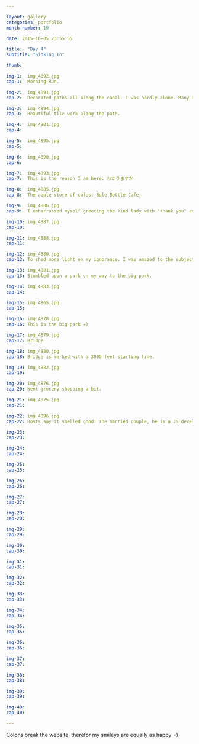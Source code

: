 ```yaml
---

layout: gallery
categories: portfolio
month-number: 10

date: 2015-10-05 23:55:55

title:  "Day 4"
subtitle: "Sinking In"

thumb:	

img-1:	img_4892.jpg
cap-1:	Morning Run. 

img-2:	img_4891.jpg
cap-2:	Decorated paths all along the canal. I was hardly alone. Many others running or walking their dogs (most with cute little coats).

img-3:	img_4894.jpg
cap-3: 	Beautiful tile work along the path.

img-4:	img_4801.jpg
cap-4:	

img-5:	img_4895.jpg
cap-5:	

img-6:	img_4890.jpg
cap-6:	

img-7:	img_4893.jpg
cap-7:	This is the reason I am here. わかりますか

img-8:	img_4885.jpg
cap-8:	The apple store of cafes: Bule Bottle Cafe.

img-9:	img_4886.jpg
cap-9:	I embarrassed myself greeting the kind lady with "thank you" as opposed to "hello". 

img-10:	img_4887.jpg
cap-10: 

img-11:	img_4888.jpg
cap-11:	

img-12:	img_4889.jpg
cap-12:	To shed more light on my ignorance. I was amazed to the subject array of work done. Most of which I would've never thought of, simply by a lack of knowledge on the world and its sometimes unfortunate intricacies. It's nice to see sincere work with the aim to improve the world, one project at a time. 

img-13:	img_4881.jpg
cap-13:	Stumbled upon a park on my way to the big park. 

img-14:	img_4883.jpg
cap-14:	

img-15:	img_4865.jpg
cap-15:	

img-16:	img_4878.jpg
cap-16:	This is the big park =)

img-17:	img_4879.jpg
cap-17:	Bridge 

img-18:	img_4880.jpg
cap-18:	Bridge is marked with a 3000 feet starting line.

img-19:	img_4882.jpg
cap-19:	

img-20:	img_4876.jpg
cap-20:	Went grocery shopping a bit.

img-21:	img_4875.jpg
cap-21:	

img-22:	img_4896.jpg
cap-22:	Hosts say it smelled good! The married couple, he is a JS developer and she is an artist/designer. 

img-23:	
cap-23:	

img-24:	
cap-24:	

img-25:	
cap-25:	

img-26:	
cap-26:	

img-27:	
cap-27:	

img-28:	
cap-28:	

img-29:	
cap-29:	

img-30:	
cap-30:	

img-31:	
cap-31:	

img-32:	
cap-32:	

img-33:	
cap-33:	

img-34:	
cap-34:	

img-35:	
cap-35:	

img-36:	
cap-36:	

img-37:	
cap-37:	

img-38:	
cap-38:	

img-39:	
cap-39:	

img-40:	
cap-40:	

---
```


Colons break the website, therefor my smileys are equally as happy =)
